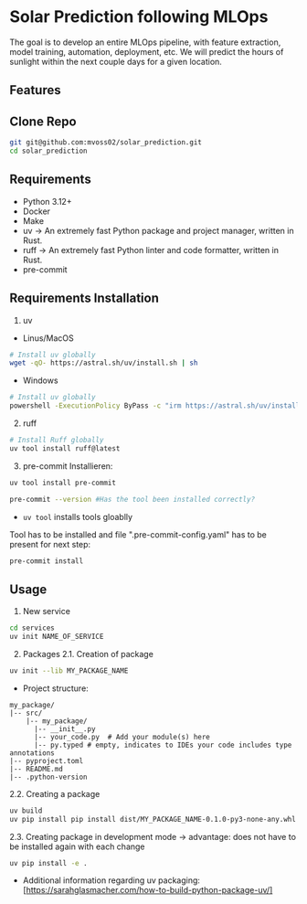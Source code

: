# Solar Prediction following MLOps

The goal is to develop an entire MLOps pipeline, with feature extraction, model training, automation, deployment, etc. We will predict the hours of sunlight within the next couple days for a given location.

## Features

## Clone Repo

```bash
git git@github.com:mvoss02/solar_prediction.git
cd solar_prediction
```

## Requirements

- Python 3.12+
- Docker
- Make
- uv -> An extremely fast Python package and project manager, written in Rust.
- ruff -> An extremely fast Python linter and code formatter, written in Rust.
- pre-commit

## Requirements Installation

1. uv

- Linus/MacOS

```bash
# Install uv globally
wget -qO- https://astral.sh/uv/install.sh | sh
```

- Windows

```bash
# Install uv globally
powershell -ExecutionPolicy ByPass -c "irm https://astral.sh/uv/install.ps1 | iex"
```

2. ruff

```bash
# Install Ruff globally
uv tool install ruff@latest
```

3. pre-commit
   Installieren:

```bash
uv tool install pre-commit

pre-commit --version #Has the tool been installed correctly?
```

- `uv tool` installs tools gloablly

Tool has to be installed and file ".pre-commit-config.yaml" has to be present for next step:

```bash
pre-commit install
```

## Usage

1. New service

```bash
cd services
uv init NAME_OF_SERVICE
```

2. Packages
   2.1. Creation of package

```bash
uv init --lib MY_PACKAGE_NAME
```

- Project structure:

```
my_package/
|-- src/
    |-- my_package/
      |-- __init__.py
      |-- your_code.py  # Add your module(s) here
      |-- py.typed # empty, indicates to IDEs your code includes type annotations
|-- pyproject.toml
|-- README.md
|-- .python-version
```

2.2. Creating a package

```bash
uv build
uv pip install pip install dist/MY_PACKAGE_NAME-0.1.0-py3-none-any.whl
```

2.3. Creating package in development mode -> advantage: does not have to be installed again with each change

```bash
uv pip install -e .
```

- Additional information regarding uv packaging: [https://sarahglasmacher.com/how-to-build-python-package-uv/]
